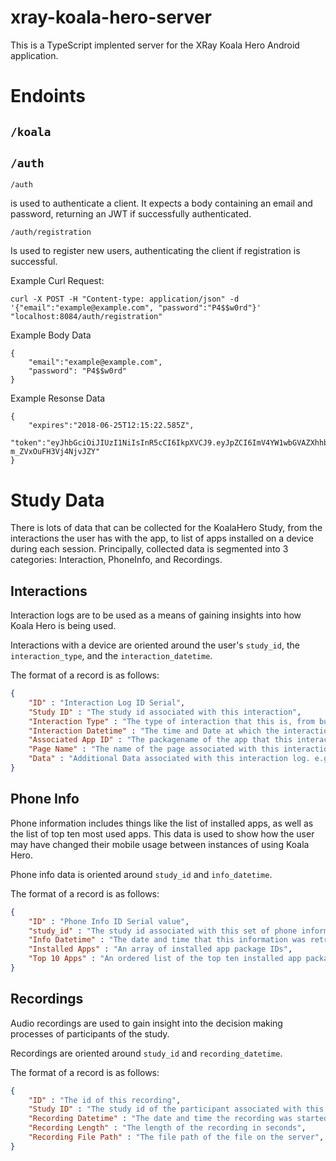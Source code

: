 # xray-koala-hero-server

This is a TypeScript implented server for the XRay Koala Hero Android application.



# Endoints

## `/koala`


## `/auth`

`/auth`

is used to authenticate a client. It expects a body containing an email and password, returning an JWT if successfully authenticated.



`/auth/registration`

Is used to register new users, authenticating the client if registration is successful.



Example Curl Request:
```
curl -X POST -H "Content-type: application/json" -d '{"email":"example@example.com", "password":"P4$$w0rd"}' "localhost:8084/auth/registration"

```
Example Body Data
```JSONiq
{
    "email":"example@example.com",
    "password": "P4$$w0rd"
}
```

Example Resonse Data
```JSON5
{
    "expires":"2018-06-25T12:15:22.585Z",
    "token":"eyJhbGciOiJIUzI1NiIsInR5cCI6IkpXVCJ9.eyJpZCI6ImV4YW1wbGVAZXhhbXBsZS5jb20iLCJpYXQiOjE1Mjk4NDI1MjIsImV4cCI6MTUyOTkyODkyMn0.17fT6N0WB9WvG73afngaRF2-m_ZVxOuFH3Vj4NjvJZY"
}
```

# Study Data
There is lots of data that can be collected for the KoalaHero Study, from the interactions the user has with the app, to list of apps installed on a device during each session. Principally, collected data is segmented into 3 categories: Interaction, PhoneInfo, and Recordings.

## Interactions
Interaction logs are to be used as a means of gaining insights into how Koala Hero is being used.

Interactions with a device are oriented around the user's `study_id`, the `interaction_type`, and the `interaction_datetime`.

The format of a record is as follows:
```json
{
    "ID" : "Interaction Log ID Serial",
    "Study ID" : "The study id associated with this interaction",
    "Interaction Type" : "The type of interaction that this is, from button press, to map click",
    "Interaction Datetime" : "The time and Date at which the interaction log was recorded.",
    "Associated App ID" : "The packagename of the app that this interaction log is associated with, an empty string if it's not associated",
    "Page Name" : "The name of the page associated with this interaction log. e.g. 'map_view', or 'detail_host_view'",
    "Data" : "Additional Data associated with this interaction log. e.g. co-ordinates of map press"
}

```

## Phone Info
Phone information includes things like the list of installed apps, as well as the list of top ten most used apps. This data is used to show how the user may have changed their mobile usage between instances of using Koala Hero.

Phone info data is oriented around `study_id` and `info_datetime`.

The format of a record is as follows:
```json
{
    "ID" : "Phone Info ID Serial value",
    "study_id" : "The study id associated with this set of phone information",
    "Info Datetime" : "The date and time that this information was retrieved.",
    "Installed Apps" : "An array of installed app package IDs",
    "Top 10 Apps" : "An ordered list of the top ten installed app package name"
}
```

## Recordings
Audio recordings are used to gain insight into the decision making processes of participants of the study.

Recordings are oriented around `study_id` and `recording_datetime`.

The format of a record is as follows:
```json
{
    "ID" : "The id of this recording",
    "Study ID" : "The study id of the participant associated with this recording.",
    "Recording Datetime" : "The date and time the recording was started",
    "Recording Length" : "The length of the recording in seconds",
    "Recording File Path" : "The file path of the file on the server",
}
```